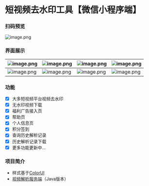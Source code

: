 # 短视频去水印工具【微信小程序端】
### 扫码预览
![image.png](https://oss.xtyu.top/blog-image/image_1631760814906.png)
### 界面展示
|![image.png](https://oss.xtyu.top/blog-image/image_1631761041711.png)|![image.png](https://oss.xtyu.top/blog-image/image_1631761083702.png)|![image.png](https://oss.xtyu.top/blog-image/image_1631761100894.png)|![image.png](https://oss.xtyu.top/blog-image/image_1631761154660.png)|
|-------|-------|-------|-------|
|![image.png](https://oss.xtyu.top/blog-image/image_1631761398645.png)|![image.png](https://oss.xtyu.top/blog-image/image_1631761484034.png)|![image.png](https://oss.xtyu.top/blog-image/image_1631761501219.png)|![image.png](https://oss.xtyu.top/blog-image/image_1631761523166.png)|

### 功能
- [x] 大多短视频平台视频去水印
- [x] 无水印视频下载
- [x] 福利广告接入页
- [x] 帮助页
- [x] 个人信息页
- [x] 积分签到
- [x] 查询历史解析记录
- [x] 历史解析记录下载
- [x] 更多功能更新中...

### 项目简介
- 样式基于[ColorUI](https://github.com/weilanwl/ColorUI)
- [视频解析服务端](https://github.com/xtanyu/ToolApi)（Java版本）